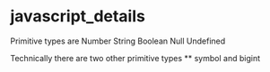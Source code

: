 # javascript_details

Primitive types are
Number
String
Boolean
Null
Undefined


Technically there are two other primitive types
** symbol and bigint

